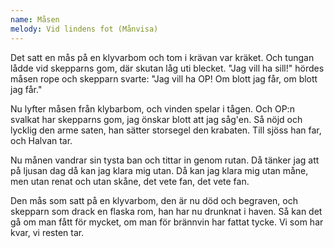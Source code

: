 ```yaml
---
name: Måsen
melody: Vid lindens fot (Månvisa)
---
```

Det satt en mås på en klyvarbom
och tom i krävan var kräket.
Och tungan lådde vid skepparns gom,
där skutan låg uti blecket.
"Jag vill ha sill!" hördes måsen rope
och skepparn svarte: "Jag vill ha OP!
Om blott jag får, om blott jag får."

Nu lyfter måsen från klybarbom,
och vinden spelar i tågen.
Och OP:n svalkat har skepparns gom,
jag önskar blott att jag såg'en.
Så nöjd och lycklig den arme saten,
han sätter storsegel den krabaten.
Till sjöss han far, och Halvan tar.

Nu månen vandrar sin tysta ban
och tittar in genom rutan.
Då tänker jag att på ljusan dag
då kan jag klara mig utan.
Då kan jag klara mig utan måne,
men utan renat och utan skåne,
det vete fan, det vete fan.

Den mås som satt på en klyvarbom,
den är nu död och begraven,
och skepparn som drack en flaska rom,
han har nu drunknat i haven.
Så kan det gå om man fått för mycket,
om man för brännvin har fattat tycke.
Vi som har kvar, vi resten tar. 
